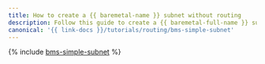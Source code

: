 ```yaml
---
title: How to create a {{ baremetal-name }} subnet without routing
description: Follow this guide to create a {{ baremetal-full-name }} subnet without routing and manually set up network connectivity within that subnet.
canonical: '{{ link-docs }}/tutorials/routing/bms-simple-subnet'
---
```


{% include [bms-simple-subnet](../../_tutorials/routing/bms-simple-subnet.md) %}